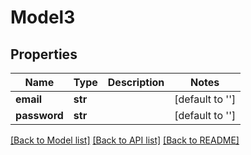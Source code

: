 # Model3

## Properties
Name | Type | Description | Notes
------------ | ------------- | ------------- | -------------
**email** | **str** |  | [default to '']
**password** | **str** |  | [default to '']

[[Back to Model list]](../README.md#documentation-for-models) [[Back to API list]](../README.md#documentation-for-api-endpoints) [[Back to README]](../README.md)


